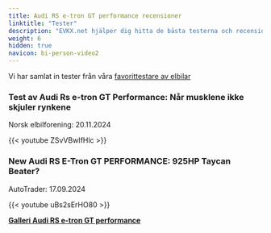 ```yaml
---
title: Audi RS e-tron GT performance recensioner
linktitle: "Tester"
description: "EVKX.net hjälper dig hitta de bästa testerna och recensionerna av denna modell."
weight: 6
hidden: true
navicon: bi-person-video2
---
```

Vi har samlat in tester från våra [favorittestare av elbilar](../../../../../guides/evreviewers/)

<div class="container text-center shadow p-2 pe-4 mb-5 bg-body-tertiary rounded border">
<h3>Test av Audi Rs e-tron GT Performance: Når musklene ikke skjuler rynkene</h3>
<p>Norsk elbilforening: 20.11.2024</p>

{{< youtube ZSvVBwIfHlc >}}

</div>
<div class="container text-center shadow p-2 pe-4 mb-5 bg-body-tertiary rounded border">
<h3>New Audi RS E-Tron GT PERFORMANCE: 925HP Taycan Beater?</h3>
<p>AutoTrader: 17.09.2024</p>

{{< youtube uBs2sErHO80 >}}

</div>
<div class="mt-3 mb-3">
<a href="../gallery/" class="text-decoration-none text-black">
<strong><i class="bi-arrow-left"></i>Galleri  </strong>
</a>
<a href="../" class="text-decoration-none text-black float-end">
<strong>Audi RS e-tron GT performance <i class="bi-arrow-right"></i></strong>
</a>
</div>
